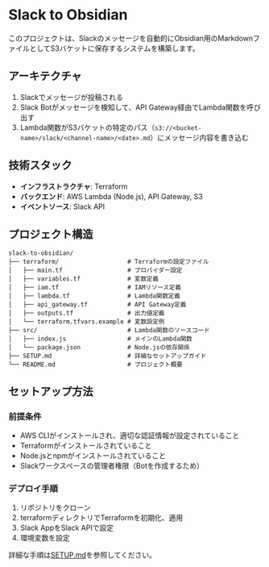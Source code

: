 # Slack to Obsidian

このプロジェクトは、Slackのメッセージを自動的にObsidian用のMarkdownファイルとしてS3バケットに保存するシステムを構築します。

## アーキテクチャ

1. Slackでメッセージが投稿される
2. Slack Botがメッセージを検知して、API Gateway経由でLambda関数を呼び出す
3. Lambda関数がS3バケットの特定のパス（`s3://<bucket-name>/slack/<channel-name>/<date>.md`）にメッセージ内容を書き込む

## 技術スタック

- **インフラストラクチャ**: Terraform
- **バックエンド**: AWS Lambda (Node.js), API Gateway, S3
- **イベントソース**: Slack API

## プロジェクト構造

```
slack-to-obsidian/
├── terraform/                   # Terraformの設定ファイル
│   ├── main.tf                  # プロバイダー設定
│   ├── variables.tf             # 変数定義
│   ├── iam.tf                   # IAMリソース定義
│   ├── lambda.tf                # Lambda関数定義
│   ├── api_gateway.tf           # API Gateway定義
│   ├── outputs.tf               # 出力値定義
│   └── terraform.tfvars.example # 変数設定例
├── src/                         # Lambda関数のソースコード
│   ├── index.js                 # メインのLambda関数
│   └── package.json             # Node.jsの依存関係
├── SETUP.md                     # 詳細なセットアップガイド
└── README.md                    # プロジェクト概要
```

## セットアップ方法

### 前提条件

- AWS CLIがインストールされ、適切な認証情報が設定されていること
- Terraformがインストールされていること
- Node.jsとnpmがインストールされていること
- Slackワークスペースの管理者権限（Botを作成するため）

### デプロイ手順

1. リポジトリをクローン
2. terraformディレクトリでTerraformを初期化、適用
3. Slack AppをSlack APIで設定
4. 環境変数を設定

詳細な手順は[SETUP.md](./SETUP.md)を参照してください。 